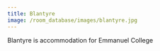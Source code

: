 ```yaml
---
title: Blantyre
image: /room_database/images/blantyre.jpg
---
```


Blantyre is accommodation for Emmanuel College